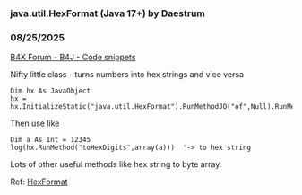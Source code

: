 ### java.util.HexFormat  (Java 17+) by Daestrum
### 08/25/2025
[B4X Forum - B4J - Code snippets](https://www.b4x.com/android/forum/threads/168383/)

Nifty little class - turns numbers into hex strings and vice versa  

```B4X
Dim hx As JavaObject  
hx = hx.InitializeStatic("java.util.HexFormat").RunMethodJO("of",Null).RunMethod("withUpperCase",Null)
```

  
  
Then use like  

```B4X
Dim a As Int = 12345  
log(hx.RunMethod("toHexDigits",array(a)))  '-> to hex string
```

  
  
Lots of other useful methods like hex string to byte array.  
  
Ref: [HexFormat](https://docs.oracle.com/en/java/javase/17/docs/api/java.base/java/util/HexFormat.html)